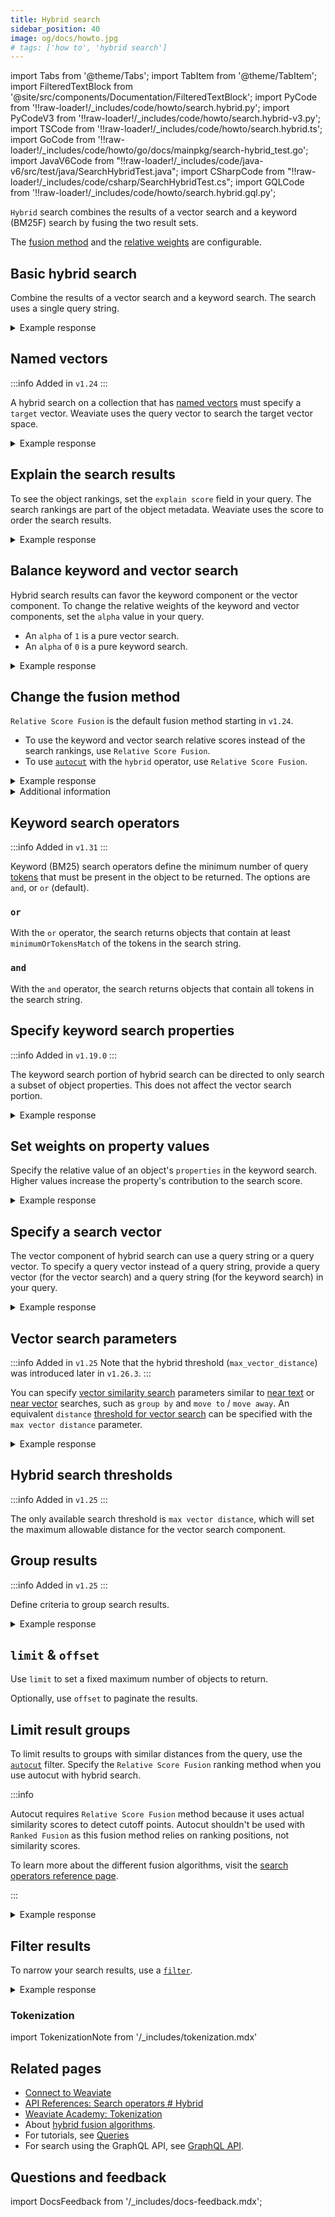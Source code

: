 ```yaml
---
title: Hybrid search
sidebar_position: 40
image: og/docs/howto.jpg
# tags: ['how to', 'hybrid search']
---
```


import Tabs from '@theme/Tabs';
import TabItem from '@theme/TabItem';
import FilteredTextBlock from '@site/src/components/Documentation/FilteredTextBlock';
import PyCode from '!!raw-loader!/\_includes/code/howto/search.hybrid.py';
import PyCodeV3 from '!!raw-loader!/\_includes/code/howto/search.hybrid-v3.py';
import TSCode from '!!raw-loader!/\_includes/code/howto/search.hybrid.ts';
import GoCode from '!!raw-loader!/\_includes/code/howto/go/docs/mainpkg/search-hybrid_test.go';
import JavaV6Code from "!!raw-loader!/\_includes/code/java-v6/src/test/java/SearchHybridTest.java";
import CSharpCode from "!!raw-loader!/\_includes/code/csharp/SearchHybridTest.cs";
import GQLCode from '!!raw-loader!/\_includes/code/howto/search.hybrid.gql.py';

`Hybrid` search combines the results of a vector search and a keyword (BM25F) search by fusing the two result sets.

The [fusion method](#change-the-fusion-method) and the [relative weights](#balance-keyword-and-vector-search) are configurable.

## Basic hybrid search

Combine the results of a vector search and a keyword search. The search uses a single query string.

<Tabs groupId="languages">
  <TabItem value="py" label="Python">
    <FilteredTextBlock
      text={PyCode}
      startMarker="# HybridBasicPython"
      endMarker="# END HybridBasicPython"
      language="python"
    />
  </TabItem>
  <TabItem value="js" label="JS/TS">
    <FilteredTextBlock
      text={TSCode}
      startMarker="// searchHybridBasic"
      endMarker="// END searchHybridBasic"
      language="js"
    />
  </TabItem>
  <TabItem value="go" label="Go">
    <FilteredTextBlock
      text={GoCode}
      startMarker="// START Basic"
      endMarker="// END Basic"
      language="go"
    />
  </TabItem>
  <TabItem value="java6" label="Java v6 (Beta)">
    <FilteredTextBlock
      text={JavaV6Code}
      startMarker="// START HybridBasic"
      endMarker="// END HybridBasic"
      language="java"
    />
  </TabItem>
  <TabItem value="csharp" label="C# (Beta)">
    <FilteredTextBlock
      text={CSharpCode}
      startMarker="// START HybridBasic"
      endMarker="// END HybridBasic"
      language="csharp"
    />
  </TabItem>
  <TabItem value="graphql" label="GraphQL">
    <FilteredTextBlock
      text={PyCodeV3}
      startMarker="# HybridBasicGraphQL"
      endMarker="# END HybridBasicGraphQL"
      language="graphql"
    />
  </TabItem>
</Tabs>

<details>
  <summary>Example response</summary>

The output is like this:

<FilteredTextBlock
  text={PyCodeV3}
  startMarker="# Expected HybridBasic results"
  endMarker="# END Expected HybridBasic results"
  language="json"
/>

</details>

## Named vectors

:::info Added in `v1.24`
:::

A hybrid search on a collection that has [named vectors](../config-refs/collections.mdx#named-vectors) must specify a `target` vector. Weaviate uses the query vector to search the target vector space.

<Tabs groupId="languages">
  <TabItem value="py" label="Python">
    <FilteredTextBlock
      text={PyCode}
      startMarker="# NamedVectorHybridPython"
      endMarker="# END NamedVectorHybridPython"
      language="python"
    />
  </TabItem>
  <TabItem value="js" label="JS/TS">
    <FilteredTextBlock
      text={TSCode}
      startMarker="// NamedVectorHybrid"
      endMarker="// END NamedVectorHybrid"
      language="ts"
    />
  </TabItem>
  <TabItem value="java6" label="Java v6 (Beta)">
    <FilteredTextBlock
      text={JavaV6Code}
      startMarker="// START NamedVectorHybrid"
      endMarker="// END NamedVectorHybrid"
      language="java"
    />
  </TabItem>
  <TabItem value="csharp" label="C# (Beta)">
    <FilteredTextBlock
      text={CSharpCode}
      startMarker="// START NamedVectorHybrid"
      endMarker="// END NamedVectorHybrid"
      language="csharp"
    />
  </TabItem>
  <TabItem value="graphql" label="GraphQL">
    <FilteredTextBlock
      text={PyCodeV3}
      startMarker="# NamedVectorHybridGraphQL"
      endMarker="# END NamedVectorHybridGraphQL"
      language="graphql"
    />
  </TabItem>
</Tabs>

<details>
  <summary>Example response</summary>

The output is like this:

<FilteredTextBlock
  text={PyCodeV3}
  startMarker="# START Expected NamedVectorNearText results"
  endMarker="# END Expected NamedVectorNearText results"
  language="json"
/>

</details>

## Explain the search results

To see the object rankings, set the `explain score` field in your query. The search rankings are part of the object metadata. Weaviate uses the score to order the search results.

<Tabs groupId="languages">
  <TabItem value="py" label="Python">
    <FilteredTextBlock
      text={PyCode}
      startMarker="# HybridWithScorePython"
      endMarker="# END HybridWithScorePython"
      language="python"
    />
  </TabItem>
  <TabItem value="js" label="JS/TS">
    <FilteredTextBlock
      text={TSCode}
      startMarker="// searchHybridWithScore"
      endMarker="// END searchHybridWithScore"
      language="js"
    />
  </TabItem>
  <TabItem value="go" label="Go">
    <FilteredTextBlock
      text={GoCode}
      startMarker="// START WithScore"
      endMarker="// END WithScore"
      language="go"
    />
  </TabItem>
  <TabItem value="java6" label="Java v6 (Beta)">
    <FilteredTextBlock
      text={JavaV6Code}
      startMarker="// START HybridWithScore"
      endMarker="// END HybridWithScore"
      language="java"
    />
  </TabItem>
  <TabItem value="csharp" label="C# (Beta)">
    <FilteredTextBlock
      text={CSharpCode}
      startMarker="// START HybridWithScore"
      endMarker="// END HybridWithScore"
      language="csharp"
    />
  </TabItem>
  <TabItem value="graphql" label="GraphQL">
    <FilteredTextBlock
      text={PyCodeV3}
      startMarker="# HybridWithScoreGraphQL"
      endMarker="# END HybridWithScoreGraphQL"
      language="graphql"
    />
  </TabItem>
</Tabs>

<details>
  <summary>Example response</summary>

The output is like this:

<FilteredTextBlock
  text={PyCodeV3}
  startMarker="# Expected HybridWithScore results"
  endMarker="# END Expected HybridWithScore results"
  language="json"
/>

</details>

## Balance keyword and vector search

Hybrid search results can favor the keyword component or the vector component. To change the relative weights of the keyword and vector components, set the `alpha` value in your query.

- An `alpha` of `1` is a pure vector search.
- An `alpha` of `0` is a pure keyword search.

<Tabs groupId="languages">
  <TabItem value="py" label="Python">
    <FilteredTextBlock
      text={PyCode}
      startMarker="# HybridWithAlphaPython"
      endMarker="# END HybridWithAlphaPython"
      language="python"
    />
  </TabItem>
  <TabItem value="js" label="JS/TS">
    <FilteredTextBlock
      text={TSCode}
      startMarker="// searchHybridWithAlpha"
      endMarker="// END searchHybridWithAlpha"
      language="js"
    />
  </TabItem>
  <TabItem value="go" label="Go">
    <FilteredTextBlock
      text={GoCode}
      startMarker="// START WithAlpha"
      endMarker="// END WithAlpha"
      language="go"
    />
  </TabItem>
  <TabItem value="java6" label="Java v6 (Beta)">
    <FilteredTextBlock
      text={JavaV6Code}
      startMarker="// START HybridWithAlpha"
      endMarker="// END HybridWithAlpha"
      language="java"
    />
  </TabItem>
  <TabItem value="csharp" label="C# (Beta)">
    <FilteredTextBlock
      text={CSharpCode}
      startMarker="// START HybridWithAlpha"
      endMarker="// END HybridWithAlpha"
      language="csharp"
    />
  </TabItem>
  <TabItem value="graphql" label="GraphQL">
    <FilteredTextBlock
      text={PyCodeV3}
      startMarker="# HybridWithAlphaGraphQL"
      endMarker="# END HybridWithAlphaGraphQL"
      language="graphql"
    />
  </TabItem>
</Tabs>

<details>
  <summary>Example response</summary>

The output is like this:

<FilteredTextBlock
  text={PyCodeV3}
  startMarker="# Expected HybridWithAlpha results"
  endMarker="# END Expected HybridWithAlpha results"
  language="json"
/>

</details>

## Change the fusion method

`Relative Score Fusion` is the default fusion method starting in `v1.24`.

- To use the keyword and vector search relative scores instead of the search rankings, use `Relative Score Fusion`.
- To use [`autocut`](../api/graphql/additional-operators.md#autocut) with the `hybrid` operator, use `Relative Score Fusion`.

<Tabs groupId="languages">
  <TabItem value="py" label="Python">
    <FilteredTextBlock
      text={PyCode}
      startMarker="# HybridWithFusionTypePython"
      endMarker="# END HybridWithFusionTypePython"
      language="python"
    />
  </TabItem>
  <TabItem value="js" label="JS/TS">
    <FilteredTextBlock
      text={TSCode}
      startMarker="// searchHybridWithFusionType"
      endMarker="// END searchHybridWithFusionType"
      language="ts"
    />
  </TabItem>
  <TabItem value="go" label="Go">
    <FilteredTextBlock
      text={GoCode}
      startMarker="// START WithFusionType"
      endMarker="// END WithFusionType"
      language="go"
    />
  </TabItem>
  <TabItem value="java6" label="Java v6 (Beta)">
    <FilteredTextBlock
      text={JavaV6Code}
      startMarker="// START HybridWithFusionType"
      endMarker="// END HybridWithFusionType"
      language="java"
    />
  </TabItem>
  <TabItem value="csharp" label="C# (Beta)">
    <FilteredTextBlock
      text={CSharpCode}
      startMarker="// START HybridWithFusionType"
      endMarker="// END HybridWithFusionType"
      language="csharp"
    />
  </TabItem>
  <TabItem value="graphql" label="GraphQL">
    <FilteredTextBlock
      text={PyCodeV3}
      startMarker="# HybridWithFusionTypeGraphQL"
      endMarker="# END HybridWithFusionTypeGraphQL"
      language="graphql"
    />
  </TabItem>
</Tabs>

<details>
  <summary>Example response</summary>

The output is like this:

<FilteredTextBlock
  text={PyCodeV3}
  startMarker="# Expected HybridWithFusionType results"
  endMarker="# END Expected HybridWithFusionType results"
  language="json"
/>

</details>

<details>
  <summary>
    Additional information
  </summary>

For a discussion of fusion methods, see [this blog post](https://weaviate.io/blog/hybrid-search-fusion-algorithms) and [this reference page](../api/graphql/search-operators.md#variables-2)

</details>

## Keyword search operators

:::info Added in `v1.31`
:::

Keyword (BM25) search operators define the minimum number of query [tokens](#tokenization) that must be present in the object to be returned. The options are `and`, or `or` (default).

### `or`

With the `or` operator, the search returns objects that contain at least `minimumOrTokensMatch` of the tokens in the search string.

<Tabs groupId="languages">
  <TabItem value="py" label="Python">
    <FilteredTextBlock
      text={PyCode}
      startMarker="# START HybridWithBM25OperatorOrWithMin"
      endMarker="# END HybridWithBM25OperatorOrWithMin"
      language="python"
    />
  </TabItem>
  <TabItem value="ts" label="JS/TS">
    <FilteredTextBlock
      text={TSCode}
      startMarker="// START HybridWithBM25OperatorOrWithMin"
      endMarker="// END HybridWithBM25OperatorOrWithMin"
      language="ts"
    />
  </TabItem>
  <TabItem value="java6" label="Java v6 (Beta)">
    <FilteredTextBlock
      text={JavaV6Code}
      startMarker="// START HybridWithBM25OperatorOrWithMin"
      endMarker="// END HybridWithBM25OperatorOrWithMin"
      language="java"
    />
  </TabItem>
  <TabItem value="csharp" label="C# (Beta)">
    <FilteredTextBlock
      text={CSharpCode}
      startMarker="// START HybridWithBM25OperatorOrWithMin"
      endMarker="// END HybridWithBM25OperatorOrWithMin"
      language="csharp"
    />
  </TabItem>
  <TabItem value="graphql" label="GraphQL">
    <FilteredTextBlock
      text={GQLCode}
      startMarker="# START HybridWithBM25OperatorOrWithMin"
      endMarker="# END HybridWithBM25OperatorOrWithMin"
      language="python"
    />
  </TabItem>
</Tabs>

### `and`

With the `and` operator, the search returns objects that contain all tokens in the search string.

<Tabs groupId="languages">
  <TabItem value="py" label="Python">
    <FilteredTextBlock
      text={PyCode}
      startMarker="# START HybridWithBM25OperatorAnd"
      endMarker="# END HybridWithBM25OperatorAnd"
      language="python"
    />
  </TabItem>
  <TabItem value="ts" label="JS/TS">
    <FilteredTextBlock
      text={TSCode}
      startMarker="// START HybridWithBM25OperatorAnd"
      endMarker="// END HybridWithBM25OperatorAnd"
      language="ts"
    />
  </TabItem>
  <TabItem value="java6" label="Java v6 (Beta)">
    <FilteredTextBlock
      text={JavaV6Code}
      startMarker="// START HybridWithBM25OperatorAnd"
      endMarker="// END HybridWithBM25OperatorAnd"
      language="java"
    />
  </TabItem>
  <TabItem value="csharp" label="C# (Beta)">
    <FilteredTextBlock
      text={CSharpCode}
      startMarker="// START HybridWithBM25OperatorAnd"
      endMarker="// END HybridWithBM25OperatorAnd"
      language="csharp"
    />
  </TabItem>
  <TabItem value="graphql" label="GraphQL">
    <FilteredTextBlock
      text={GQLCode}
      startMarker="# START HybridWithBM25OperatorAnd"
      endMarker="# END HybridWithBM25OperatorAnd"
      language="python"
    />
  </TabItem>
</Tabs>

## Specify keyword search properties

:::info Added in `v1.19.0`
:::

The keyword search portion of hybrid search can be directed to only search a subset of object properties. This does not affect the vector search portion.

<Tabs groupId="languages">
  <TabItem value="py" label="Python">
    <FilteredTextBlock
      text={PyCode}
      startMarker="# HybridWithPropertiesPython"
      endMarker="# END HybridWithPropertiesPython"
      language="python"
    />
  </TabItem>
  <TabItem value="js" label="JS/TS">
    <FilteredTextBlock
      text={TSCode}
      startMarker="// searchHybridWithProperties"
      endMarker="// END searchHybridWithProperties"
      language="js"
    />
  </TabItem>
  <TabItem value="go" label="Go">
    <FilteredTextBlock
      text={GoCode}
      startMarker="// START WithProperties"
      endMarker="// END WithProperties"
      language="go"
    />
  </TabItem>
  <TabItem value="java6" label="Java v6 (Beta)">
    <FilteredTextBlock
      text={JavaV6Code}
      startMarker="// START HybridWithProperties"
      endMarker="// END HybridWithProperties"
      language="java"
    />
  </TabItem>
  <TabItem value="csharp" label="C# (Beta)">
    <FilteredTextBlock
      text={CSharpCode}
      startMarker="// START HybridWithProperties"
      endMarker="// END HybridWithProperties"
      language="csharp"
    />
  </TabItem>
  <TabItem value="graphql" label="GraphQL">
    <FilteredTextBlock
      text={PyCodeV3}
      startMarker="# HybridWithPropertiesGraphQL"
      endMarker="# END HybridWithPropertiesGraphQL"
      language="graphql"
    />
  </TabItem>
</Tabs>

<details>
  <summary>Example response</summary>

The output is like this:

<FilteredTextBlock
  text={PyCodeV3}
  startMarker="# Expected HybridWithProperties results"
  endMarker="# END Expected HybridWithProperties results"
  language="json"
/>

</details>

## Set weights on property values

Specify the relative value of an object's `properties` in the keyword search. Higher values increase the property's contribution to the search score.

<Tabs groupId="languages">
  <TabItem value="py" label="Python">
    <FilteredTextBlock
      text={PyCode}
      startMarker="# HybridWithPropertyWeightingPython"
      endMarker="# END HybridWithPropertyWeightingPython"
      language="python"
    />
  </TabItem>
  <TabItem value="js" label="JS/TS">
    <FilteredTextBlock
      text={TSCode}
      startMarker="// searchHybridWithPropertyWeighting"
      endMarker="// END searchHybridWithPropertyWeighting"
      language="js"
    />
  </TabItem>
  <TabItem value="go" label="Go">
    <FilteredTextBlock
      text={GoCode}
      startMarker="// START WithPropertyWeighting"
      endMarker="// END WithPropertyWeighting"
      language="go"
    />
  </TabItem>
  <TabItem value="java6" label="Java v6 (Beta)">
    <FilteredTextBlock
      text={JavaV6Code}
      startMarker="// START HybridWithPropertyWeighting"
      endMarker="// END HybridWithPropertyWeighting"
      language="java"
    />
  </TabItem>
  <TabItem value="csharp" label="C# (Beta)">
    <FilteredTextBlock
      text={CSharpCode}
      startMarker="// START HybridWithPropertyWeighting"
      endMarker="// END HybridWithPropertyWeighting"
      language="csharp"
    />
  </TabItem>
  <TabItem value="graphql" label="GraphQL">
    <FilteredTextBlock
      text={PyCodeV3}
      startMarker="# HybridWithPropertyWeightingGraphQL"
      endMarker="# END HybridWithPropertyWeightingGraphQL"
      language="graphql"
    />
  </TabItem>
</Tabs>

<details>
  <summary>Example response</summary>

The output is like this:

<FilteredTextBlock
  text={PyCodeV3}
  startMarker="# Expected HybridWithPropertyWeighting results"
  endMarker="# END Expected HybridWithPropertyWeighting results"
  language="json"
/>

</details>

## Specify a search vector

The vector component of hybrid search can use a query string or a query vector. To specify a query vector instead of a query string, provide a query vector (for the vector search) and a query string (for the keyword search) in your query.

<Tabs groupId="languages">
  <TabItem value="py" label="Python">
    <FilteredTextBlock
      text={PyCode}
      startMarker="# HybridWithVectorPython"
      endMarker="# END HybridWithVectorPython"
      language="python"
    />
  </TabItem>
  <TabItem value="js" label="JS/TS">
    <FilteredTextBlock
      text={TSCode}
      startMarker="// searchHybridWithVector"
      endMarker="// END searchHybridWithVector"
      language="js"
    />
  </TabItem>
  <TabItem value="go" label="Go">
    <FilteredTextBlock
      text={GoCode}
      startMarker="// START WithVector"
      endMarker="// END WithVector"
      language="go"
    />
  </TabItem>
  <TabItem value="java6" label="Java v6 (Beta)">
    <FilteredTextBlock
      text={JavaV6Code}
      startMarker="// START HybridWithVector"
      endMarker="// END HybridWithVector"
      language="java"
    />
  </TabItem>
  <TabItem value="csharp" label="C# (Beta)">
    <FilteredTextBlock
      text={CSharpCode}
      startMarker="// START HybridWithVector"
      endMarker="// END HybridWithVector"
      language="csharp"
    />
  </TabItem>
  <TabItem value="graphql" label="GraphQL">
    <FilteredTextBlock
      text={PyCodeV3}
      startMarker="# HybridWithVectorGraphQL"
      endMarker="# END HybridWithVectorGraphQL"
      language="graphql"
    />
  </TabItem>
</Tabs>

<details>
  <summary>Example response</summary>

The output is like this:

<FilteredTextBlock
  text={PyCodeV3}
  startMarker="# Expected HybridWithVector results"
  endMarker="# END Expected HybridWithVector results"
  language="json"
/>

</details>

## Vector search parameters

:::info Added in `v1.25`
Note that the hybrid threshold (`max_vector_distance`) was introduced later in `v1.26.3`.
:::

You can specify [vector similarity search](/weaviate/search/similarity) parameters similar to [near text](/weaviate/search/similarity.md#search-with-text) or [near vector](/weaviate/search/similarity.md#search-with-a-vector) searches, such as `group by` and `move to` / `move away`. An equivalent `distance` [threshold for vector search](./similarity.md#set-a-similarity-threshold) can be specified with the `max vector distance` parameter.

<Tabs groupId="languages">
  <TabItem value="py" label="Python">
    <FilteredTextBlock
      text={PyCode}
      startMarker="# START VectorParametersPython"
      endMarker="# END VectorParametersPython"
      language="python"
    />
  </TabItem>
  <TabItem value="js" label="JS/TS">
    <FilteredTextBlock
      text={TSCode}
      startMarker="// VectorSimilarity"
      endMarker="// END VectorSimilarity"
      language="js"
    />
  </TabItem>
  <TabItem value="java6" label="Java v6 (Beta)">
    <FilteredTextBlock
      text={JavaV6Code}
      startMarker="// START VectorParameters"
      endMarker="// END VectorParameters"
      language="java"
    />
  </TabItem>
  <TabItem value="csharp" label="C# (Beta)">
    <FilteredTextBlock
      text={CSharpCode}
      startMarker="// START VectorParameters"
      endMarker="// END VectorParameters"
      language="csharp"
    />
  </TabItem>
</Tabs>

<details>
  <summary>Example response</summary>

The output is like this:

<FilteredTextBlock
  text={PyCodeV3}
  startMarker="# Expected VectorSimilarityGraphQL results"
  endMarker="# END Expected VectorSimilarityGraphQL results"
  language="json"
/>

</details>

## Hybrid search thresholds

:::info Added in `v1.25`
:::

The only available search threshold is `max vector distance`, which will set the maximum allowable distance for the vector search component.

<Tabs groupId="languages">
  <TabItem value="py" label="Python">
    <FilteredTextBlock
      text={PyCode}
      startMarker="# START VectorSimilarityPython"
      endMarker="# END VectorSimilarityPython"
      language="python"
    />
  </TabItem>
  <TabItem value="js" label="JS/TS">
    <FilteredTextBlock
      text={TSCode}
      startMarker="// START VectorSimilarityThreshold"
      endMarker="// END VectorSimilarityThreshold"
      language="ts"
    />
  </TabItem>
   <TabItem value="java6" label="Java v6 (Beta)">
    <FilteredTextBlock
      text={JavaV6Code}
      startMarker="// START VectorSimilarity"
      endMarker="// END VectorSimilarity"
      language="java"
    />
  </TabItem>
  <TabItem value="csharp" label="C# (Beta)">
    <FilteredTextBlock
      text={CSharpCode}
      startMarker="// START VectorSimilarity"
      endMarker="// END VectorSimilarity"
      language="csharp"
    />
  </TabItem>
</Tabs>

## Group results

:::info Added in `v1.25`
:::

Define criteria to group search results.

<Tabs groupId="languages">
  <TabItem value="py" label="Python">
    <FilteredTextBlock
      text={PyCode}
      startMarker="# START HybridGroupByPy4"
      endMarker="# END HybridGroupByPy4"
      language="py"
    />
  </TabItem>
  <TabItem value="js" label="JS/TS">
    <FilteredTextBlock
      text={TSCode}
      startMarker="// START HybridGroupBy"
      endMarker="// END HybridGroupBy"
      language="ts"
    />
  </TabItem>
  <TabItem value="java6" label="Java v6 (Beta)">
    <FilteredTextBlock
      text={JavaV6Code}
      startMarker="// START HybridGroupBy"
      endMarker="// END HybridGroupBy"
      language="java"
    />
  </TabItem>
  <TabItem value="csharp" label="C# (Beta)">
    <FilteredTextBlock
      text={CSharpCode}
      startMarker="// START HybridGroupBy"
      endMarker="// END HybridGroupBy"
      language="csharp"
    />
  </TabItem>
</Tabs>

<details>
  <summary>Example response</summary>

The response is like this:

```
'Jeopardy!'
'Double Jeopardy!'
```

</details>

## `limit` & `offset`

Use `limit` to set a fixed maximum number of objects to return.

Optionally, use `offset` to paginate the results.

<Tabs groupId="languages">
  <TabItem value="py" label="Python">
    <FilteredTextBlock
      text={PyCode}
      startMarker="# START limit Python"
      endMarker="# END limit Python"
      language="py"
    />
  </TabItem>
  <TabItem value="js" label="JS/TS">
    <FilteredTextBlock
      text={TSCode}
      startMarker="// START limit"
      endMarker="// END limit"
      language="ts"
    />
  </TabItem>
  <TabItem value="go" label="Go">
    <FilteredTextBlock
      text={GoCode}
      startMarker="// START limit"
      endMarker="// END limit"
      language="go"
    />
  </TabItem>
  <TabItem value="java6" label="Java v6 (Beta)">
    <FilteredTextBlock
      text={JavaV6Code}
      startMarker="// START limit"
      endMarker="// END limit"
      language="java"
    />
  </TabItem>
  <TabItem value="csharp" label="C# (Beta)">
    <FilteredTextBlock
      text={CSharpCode}
      startMarker="// START limit"
      endMarker="// END limit"
      language="csharp"
    />
  </TabItem>
  <TabItem value="graphql" label="GraphQL">
    <FilteredTextBlock
      text={PyCodeV3}
      startMarker="# START limit GraphQL"
      endMarker="# END limit GraphQL"
      language="graphql"
    />
  </TabItem>
</Tabs>

## Limit result groups

To limit results to groups with similar distances from the query, use the [`autocut`](../api/graphql/additional-operators.md#autocut) filter. Specify the `Relative Score Fusion` ranking method when you use autocut with hybrid search.

:::info

Autocut requires `Relative Score Fusion` method because it uses actual similarity scores to detect cutoff points. Autocut shouldn't be used with `Ranked Fusion` as this fusion method relies on ranking positions, not similarity scores.

To learn more about the different fusion algorithms, visit the [search operators reference page](/weaviate/api/graphql/search-operators#fusion-algorithms).

:::

<Tabs groupId="languages">
  <TabItem value="py" label="Python">
    <FilteredTextBlock
      text={PyCode}
      startMarker="# START autocut Python"
      endMarker="# END autocut Python"
      language="py"
    />
  </TabItem>
  <TabItem value="js" label="JS/TS">
    <FilteredTextBlock
      text={TSCode}
      startMarker="// START autocut"
      endMarker="// END autocut"
      language="ts"
    />
  </TabItem>
  <TabItem value="go" label="Go">
    <FilteredTextBlock
      text={GoCode}
      startMarker="// START autocut"
      endMarker="// END autocut"
      language="go"
    />
  </TabItem>
  <TabItem value="java6" label="Java v6 (Beta)">
    <FilteredTextBlock
      text={JavaV6Code}
      startMarker="// START autocut"
      endMarker="// END autocut"
      language="java"
    />
  </TabItem>
  <TabItem value="csharp" label="C# (Beta)">
    <FilteredTextBlock
      text={CSharpCode}
      startMarker="// START autocut"
      endMarker="// END autocut"
      language="csharp"
    />
  </TabItem>
  <TabItem value="graphql" label="GraphQL">
    <FilteredTextBlock
      text={PyCodeV3}
      startMarker="# START autocut GraphQL"
      endMarker="# END autocut GraphQL"
      language="graphql"
    />
  </TabItem>
</Tabs>

<details>
  <summary>Example response</summary>

The output is like this:

<FilteredTextBlock
  text={PyCodeV3}
  startMarker="# START Expected autocut results"
  endMarker="# END Expected autocut results"
  language="json"
/>

</details>

## Filter results

To narrow your search results, use a [`filter`](../api/graphql/filters.md).

<Tabs groupId="languages">
  <TabItem value="py" label="Python">
    <FilteredTextBlock
      text={PyCode}
      startMarker="# HybridWithFilterPython"
      endMarker="# END HybridWithFilterPython"
      language="python"
    />
  </TabItem>
  <TabItem value="js" label="JS/TS">
    <FilteredTextBlock
      text={TSCode}
      startMarker="// searchHybridWithFilter"
      endMarker="// END searchHybridWithFilter"
      language="js"
    />
  </TabItem>
  <TabItem value="go" label="Go">
    <FilteredTextBlock
      text={GoCode}
      startMarker="// START WithFilter"
      endMarker="// END WithFilter"
      language="go"
    />
  </TabItem>
  <TabItem value="java6" label="Java v6 (Beta)">
    <FilteredTextBlock
      text={JavaV6Code}
      startMarker="// START HybridWithFilter"
      endMarker="// END HybridWithFilter"
      language="java"
    />
  </TabItem>
  <TabItem value="csharp" label="C# (Beta)">
    <FilteredTextBlock
      text={CSharpCode}
      startMarker="// START HybridWithFilter"
      endMarker="// END HybridWithFilter"
      language="csharp"
    />
  </TabItem>
  <TabItem value="graphql" label="GraphQL">
    <FilteredTextBlock
      text={PyCodeV3}
      startMarker="# HybridWithFilterGraphQL"
      endMarker="# END HybridWithFilterGraphQL"
      language="graphql"
    />
  </TabItem>
</Tabs>

<details>
  <summary>Example response</summary>

The output is like this:

<FilteredTextBlock
  text={PyCodeV3}
  startMarker="# Expected HybridWithFilter results"
  endMarker="# END Expected HybridWithFilter results"
  language="json"
/>

</details>

### Tokenization

import TokenizationNote from '/\_includes/tokenization.mdx'

<TokenizationNote />

## Related pages

- [Connect to Weaviate](/weaviate/connections/index.mdx)
- [API References: Search operators # Hybrid](../api/graphql/search-operators.md#hybrid)
- [Weaviate Academy: Tokenization](../../academy/py/tokenization/index.md)
- About [hybrid fusion algorithms](https://weaviate.io/blog/hybrid-search-fusion-algorithms).
- For tutorials, see [Queries](/weaviate/tutorials/query.md)
- For search using the GraphQL API, see [GraphQL API](../api/graphql/get.md).

## Questions and feedback

import DocsFeedback from '/\_includes/docs-feedback.mdx';

<DocsFeedback/>
